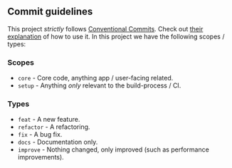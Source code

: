 ## Commit guidelines

This project *strictly* follows [Conventional Commits](https://www.conventionalcommits.org/en/v1.0.0/).
Check out [their explanation](https://www.conventionalcommits.org/en/v1.0.0/#summary) of how to use it.
In this project we have the following scopes / types:

### Scopes

* `core` - Core code, anything app / user-facing related.
* `setup` - Anything *only* relevant to the build-process / CI.

### Types

* `feat` - A new feature.
* `refactor` - A refactoring.
* `fix` - A bug fix.
* `docs` - Documentation only.
* `improve` - Nothing changed, only improved (such as performance improvements).
